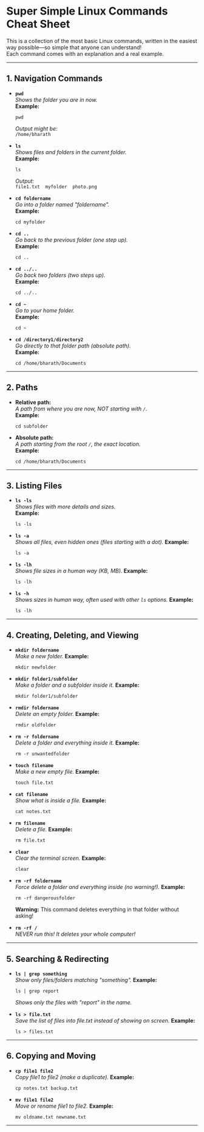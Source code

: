 # Super Simple Linux Commands Cheat Sheet

This is a collection of the most basic Linux commands, written in the easiest way possible—so simple that anyone can understand!  
Each command comes with an explanation and a real example.

---

## 1. Navigation Commands

- **`pwd`**  
  _Shows the folder you are in now._  
  **Example:**  
  ```
  pwd
  ```
  _Output might be:_  
  `/home/bharath`

- **`ls`**  
  _Shows files and folders in the current folder._  
  **Example:**  
  ```
  ls
  ```
  _Output:_  
  `file1.txt  myfolder  photo.png`

- **`cd foldername`**  
  _Go into a folder named "foldername"._  
  **Example:**  
  ```
  cd myfolder
  ```

- **`cd ..`**  
  _Go back to the previous folder (one step up)._  
  **Example:**  
  ```
  cd ..
  ```

- **`cd ../..`**  
  _Go back two folders (two steps up)._  
  **Example:**  
  ```
  cd ../..
  ```

- **`cd ~`**  
  _Go to your home folder._  
  **Example:**  
  ```
  cd ~
  ```

- **`cd /directory1/directory2`**  
  _Go directly to that folder path (absolute path)._  
  **Example:**  
  ```
  cd /home/bharath/Documents
  ```

---

## 2. Paths

- **Relative path:**  
  _A path from where you are now, NOT starting with `/`._  
  **Example:**  
  ```
  cd subfolder
  ```

- **Absolute path:**  
  _A path starting from the root `/`, the exact location._  
  **Example:**  
  ```
  cd /home/bharath/Documents
  ```

---

## 3. Listing Files

- **`ls -ls`**  
  _Shows files with more details and sizes._  
  **Example:**  
  ```
  ls -ls
  ```

- **`ls -a`**  
  _Shows all files, even hidden ones (files starting with a dot)._
  **Example:**  
  ```
  ls -a
  ```

- **`ls -lh`**  
  _Shows file sizes in a human way (KB, MB)._
  **Example:**  
  ```
  ls -lh
  ```

- **`ls -h`**  
  _Shows sizes in human way, often used with other `ls` options._
  **Example:**  
  ```
  ls -lh
  ```

---

## 4. Creating, Deleting, and Viewing

- **`mkdir foldername`**  
  _Make a new folder._
  **Example:**  
  ```
  mkdir newfolder
  ```

- **`mkdir folder1/subfolder`**  
  _Make a folder and a subfolder inside it._
  **Example:**  
  ```
  mkdir folder1/subfolder
  ```

- **`rmdir foldername`**  
  _Delete an empty folder._
  **Example:**  
  ```
  rmdir oldfolder
  ```

- **`rm -r foldername`**  
  _Delete a folder and everything inside it._
  **Example:**  
  ```
  rm -r unwantedfolder
  ```

- **`touch filename`**  
  _Make a new empty file._
  **Example:**  
  ```
  touch file.txt
  ```

- **`cat filename`**  
  _Show what is inside a file._
  **Example:**  
  ```
  cat notes.txt
  ```

- **`rm filename`**  
  _Delete a file._
  **Example:**  
  ```
  rm file.txt
  ```

- **`clear`**  
  _Clear the terminal screen._
  **Example:**  
  ```
  clear
  ```

- **`rm -rf foldername`**  
  _Force delete a folder and everything inside (no warning!)._
  **Example:**  
  ```
  rm -rf dangerousfolder
  ```
  **Warning:** This command deletes everything in that folder without asking!

- **`rm -rf /`**  
  _NEVER run this! It deletes your whole computer!_

---

## 5. Searching & Redirecting

- **`ls | grep something`**  
  _Show only files/folders matching "something"._
  **Example:**  
  ```
  ls | grep report
  ```
  _Shows only the files with "report" in the name._

- **`ls > file.txt`**  
  _Save the list of files into file.txt instead of showing on screen._
  **Example:**  
  ```
  ls > files.txt
  ```

---

## 6. Copying and Moving

- **`cp file1 file2`**  
  _Copy file1 to file2 (make a duplicate)._
  **Example:**  
  ```
  cp notes.txt backup.txt
  ```

- **`mv file1 file2`**  
  _Move or rename file1 to file2._
  **Example:**  
  ```
  mv oldname.txt newname.txt
  ```

---
